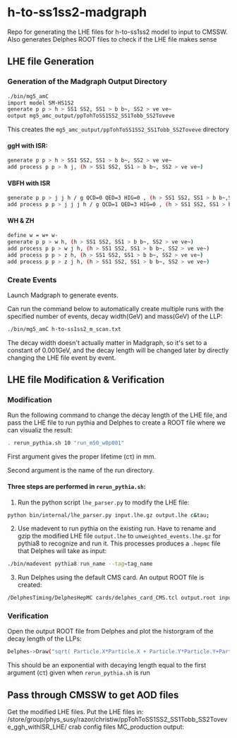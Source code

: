 # h-to-ss1ss2-madgraph
Repo for generating the LHE files for h-to-ss1ss2 model to input to CMSSW.
Also generates Delphes ROOT files to check if the LHE file makes sense

## LHE file Generation

### Generation of the Madgraph Output Directory
```bash
./bin/mg5_amC
import model SM-HS1S2
generate p p > h > SS1 SS2, SS1 > b b~, SS2 > ve ve~
output mg5_amc_output/ppTohToSS1SS2_SS1Tobb_SS2Toveve
```
This creates the ```mg5_amc_output/ppTohToSS1SS2_SS1Tobb_SS2Toveve``` directory

#### ggH with ISR:
```bash
generate p p > h > SS1 SS2, SS1 > b b~, SS2 > ve ve~
add process p p > h j, (h > SS1 SS2, SS1 > b b~, SS2 > ve ve~)
```
#### VBFH with ISR
```bash
generate p p > j j h / g QCD=0 QED=3 HIG=0 , (h > SS1 SS2, SS1 > b b~,SS2 > ve ve~) 
add process p p > j j j h / g QCD=1 QED=3 HIG=0 , (h > SS1 SS2, SS1 > b b~,SS2 > ve ve~) 

```

#### WH & ZH
```bash
define w = w+ w-
generate p p > w h, (h > SS1 SS2, SS1 > b b~, SS2 > ve ve~)
add process p p > w j h, (h > SS1 SS2, SS1 > b b~, SS2 > ve ve~)
add process p p > z h, (h > SS1 SS2, SS1 > b b~, SS2 > ve ve~) 
add process p p > z j h, (h > SS1 SS2, SS1 > b b~, SS2 > ve ve~) 

```

### Create Events
Launch Madgraph to generate events.

Can run the command below to automatically create multiple runs with the specified number of events, decay width(GeV) and mass(GeV) of the LLP:
```bash
./bin/mg5_amC h-to-ss1ss2_m_scan.txt
```
The decay width doesn't actually matter in Madgraph, so it's set to a constant of 0.001GeV, and the decay length will be changed later by directly changing the LHE file event by event. 

## LHE file Modification & Verification
### Modification
Run the following command to change the decay length of the LHE file, and pass the LHE file to run pythia and Delphes to create a ROOT file where we can visualiz the result:
```bash
. rerun_pythia.sh 10 "run_m50_w0p001"
```
First argument gives the proper lifetime (c&tau;) in mm.

Second argument is the name of the run directory.

#### Three steps are performed in ```rerun_pythia.sh```:

1. Run the python script ```lhe_parser.py``` to modify the LHE file:
```bash
python bin/internal/lhe_parser.py input.lhe.gz output.lhe c&tau;
```
2. Use madevent to run pythia on the existing run. Have to rename and gzip the modified LHE file ```output.lhe``` to ```unweighted_events.lhe.gz``` for pythia8 to recognize and run it. This processes produces a ```.hepmc``` file that Delphes will take as input:
```bash
./bin/madevent pythia8 run_name --tag=tag_name
```
3. Run Delphes using the default CMS card. An output ROOT file is created:
```bash
/DelphesTiming/DelphesHepMC cards/delphes_card_CMS.tcl output.root input.hepmc
```

### Verification
Open the output ROOT file from Delphes and plot the historgram of the decay length of the LLPs:
```bash
Delphes->Draw("sqrt( Particle.X*Particle.X + Particle.Y*Particle.Y+Particle.Z*Particle.Z)/(sqrt(Particle.Px[Particle.M1]*Particle.Px[Particle.M1] + Particle.Py[Particle.M1]*Particle.Py[Particle.M1]+Particle.Pz[Particle.M1]*Particle.Pz[Particle.M1])/Particle.E[Particle.M1]*1./sqrt(1-(Particle.Px[Particle.M1]*Particle.Px[Particle.M1] + Particle.Py[Particle.M1]*Particle.Py[Particle.M1]+Particle.Pz[Particle.M1]*Particle.Pz[Particle.M1])/(Particle.E[Particle.M1]*Particle.E[Particle.M1])))", "Particle.PID==5 && Particle.Status==23")
```
This should be an exponential with decaying length equal to the first argument (c&tau;) given when ```rerun_pythia.sh``` is run

## Pass through CMSSW to get AOD files
Get the modified LHE files.
Put the LHE files in: /store/group/phys_susy/razor/christiw/ppTohToSS1SS2_SS1Tobb_SS2Toveve_ggh_withISR_LHE/
crab config files
MC_production output: 


